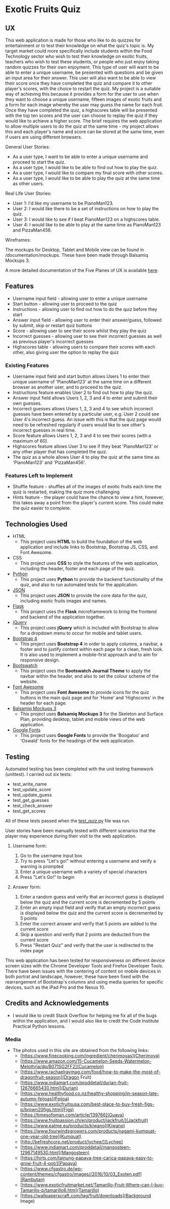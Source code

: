 # Exotic Fruits Quiz

## UX

This web application is made for those who like to do quizzes for entertainment or to test their knowledge on what the quiz's topic is. My target market could more specifically
include students within the Food Technology sector who wish to test their knowledge on exotic fruits, teachers who wish to test these students, or people who just enjoy taking
random quizzes for their own enjoyment. This type of user will want to be able to enter a unique username, be presented with questions and be given an input area for their answer.
This user will also want to be able to view their score once they have completed the quiz and compare it to other player's scores, with the choice to restart the quiz. 
My project is a suitable way of achieving this because it provides a form for the user to use when they want to choose a unique username, fifteen images of exotic fruits and a form
for each image whereby the user may guess the name for each fruit. Once they have completed the quiz, a highscores table will be presented with the top ten scores and the user can choose 
to replay the quiz if they would like to achieve a higher score. The brief requires the web application to allow multiple users to do the quiz at the same time - my project allows this
and each player's name and score can be stored at the same time, even if users are using different browsers.

General User Stories:

- As a user type, I want to be able to enter a unique username and proceed to start the quiz.
- As a user type, I would like to be able to find out how to play the quiz.
- As a user type, I would like to compare my final score with other scores.
- As a user type, I would like to be able to play the quiz at the same time as other users.

Real Life User Stories:

- User 1: I'd like my username to be PianoMan123.
- User 2: I would like there to be a set of instructions on how to play the quiz.
- User 3: I would like to see if I beat PianoMan123 on a highscores table.
- User 4: I would like to be able to play at the same time as PianoMan123 and PizzaMan456.

Wireframes:

The mockups for Desktop, Tablet and Mobile view can be found in /documentation/mockups. These have been made through Balsamiq Mockups 3. 

A more detailed documentation of the Five Planes of UX is available [here](documentation/ux_planes.pdf).

## Features

- Username input field - allowing user to enter a unique username
- Start button - allowing user to proceed to the quiz
- Instructions - allowing user to find out how to do the quiz before they start
- Answer input field - allowing user to enter their answer/guess, followed by submit, skip or restart quiz buttons
- Score - allowing user to see their score whilst they play the quiz
- Incorrect guesses - allowing user to see their incorrect guesses as well as previous player's incorrect guesses
- Highscores table - allowing users to compare their scores with each other, also giving user the option to replay the quiz

### Existing Features

- Username input field and start button allows Users 1 to enter their unique username of 'PianoMan123' at the same time on a different browser as another user, and to proceed to the quiz.
- Instructions feature enables User 2 to find out how to play the quiz.
- Answer input field allows Users 1, 2, 3 and 4 to enter and submit their own guesses.
- Incorrect guesses allows Users 1, 2, 3 and 4 to see which incorrect guesses have been entered by a particular user, e.g. User 2 could see User 4's incorrect guess. An issue with this is that the quiz page would need to be refreshed regularly if users would like to see other's incorrect guesses in real time. 
- Score feature allows Users 1, 2, 3 and 4 to see their scores (with a maximum of 60).
- Highscores feature allows User 3 to see if they beat 'PianoMan123' or any other player that has completed the quiz.
- The quiz as a whole allows User 4 to play the quiz at the same time as 'PianoMan123' and 'PizzaMan456'.

### Features Left to Implement
- Shuffle feature - shuffles all of the images of exotic fruits each time the quiz is restarted, making the quiz more challenging
- Hints feature - the player could have the chance to view a hint, however, this takes away a point from the player's current score. This could make the quiz easier to complete.

## Technologies Used

- HTML
    - This project uses **HTML** to build the foundation of the web application and include links to Bootstrap, Bootstrap JS, CSS, and Font Awesome.
- CSS
    - This project uses **CSS** to style the features of the web application, including the header, footer and each page of the quiz.
- [Python](https://www.python.org/)
    - This project uses **Python** to provide the backend functionality of the quiz, and also to run automated tests for the application. 
- [JSON](https://www.json.org/)
    - This project uses **JSON** to provide the core data for the quiz, including exotic fruits images and names.
- [Flask](http://flask.pocoo.org/)
    - This project uses the **Flask** microframework to bring the frontend and backend of the application together.
- [jQuery](https://jquery.com/)
    - This project uses **jQuery** which is included with Bootstrap to allow for a dropdown menu to occur for mobile and tablet users. 
- [Bootstrap 4](https://getbootstrap.com/)
    - This project uses **Bootstrap 4** in order to apply columns, a navbar, a footer and to justify content within each page for a clean, fresh look. It is also used to implement a mobile-first approach and to aim for responsive design.
- [Bootswatch](https://bootswatch.com/united/)
    - This project uses the **Bootswatch Journal Theme** to apply the navbar within the header, and also to set the colour scheme of the website.
- [Font Awesome](https://fontawesome.com/)
    - This project uses **Font Awesome** to provide icons for the quiz buttons in the main quiz page and for 'Home' and 'Highscores' in the header for each page.
- [Balsamiq Mockups 3](https://balsamiq.com/)
    - This project uses **Balsamiq Mockups 3** for the Skeleton and Surface Plan, providing desktop, tablet and mobile views of the web application.
- [Google Fonts](https://fonts.google.com/)
    - This project uses **Google Fonts** to provide the 'Boogaloo' and 'Oswald' fonts for the headings of the web application.

## Testing

Automated testing has been completed with the unit testing framework (unittest). I carried out six tests:

- test_write_name
- test_update_score
- test_update_guess
- test_get_guesses
- test_check_answer
- test_get_scores

All of these tests passed when the [test_quiz.py](test_quiz.py) file was run. 

User stories have been manually tested with different scenarios that the player may experience during their visit to the web application.

1. Username form:
    1. Go to the username input box
    2. Try to press "Let's go!" without entering a username and verify a warning is prompted
    2. Enter a unique username with a variety of special characters
    3. Press "Let's Go!" to begin

2. Answer form:
    1. Enter a random guess and verify that an incorrect guess is displayed below the quiz and the current score is decremented by 5 points
    2. Enter an empty input field and verify that an empty incorrect guess is displayed below the quiz and the current score is decremented by 5 points
    3. Enter the correct answer and verify that 5 points are added to the current score
    4. Skip a question and verify that 2 points are deducted from the current score
    5. Press "Restart Quiz" and verify that the user is redirected to the index page

This web application has been tested for responsiveness on different device screen sizes with the Chrome Developer Tools and Firefox Developer Tools.
There have been issues with the centering of content on mobile devices in both portrat and landscape, however, these have been fixed with the rearrangement of Bootstrap's columns and using media queries for specific devices, such as the iPad Pro and the Nexus 10. 

## Credits and Acknowledgements

- I would like to credit Stack Overflow for helping me fix all of the bugs within the application, and I would also like to credit the Code Institute Practical Python lessons.

### Media

- The photos used in this site are obtained from the following links:
    - [https://www.finecooking.com/ingredient/cherimoyas](Cherimoya)
    - [https://www.amazon.com/15-Cucamelon-Seeds-Watermelon-Melothria/dp/B071SG2FF2](Cucamelon)
    - [https://www.rachaelraymag.com/food/how-to-make-the-most-of-dragonfruit-season](Dragon Fruit)
    - [https://www.indiamart.com/proddetail/durian-fruit-12676665430.html](Durian)
    - [https://www.healthyfood.co.nz/healthy-shopping/in-season-late-autumn-feijoas](Feijoa)
    - [https://www.exoticfruitsusa.com/best-place-to-buy-fresh-figs-p/brown20figs.htm](Figs)
    - [https://timesofoman.com/article/139766](Guava)
    - [https://www.fruitpassion.ch/en/product/jackfruit/](Jackfruit)
    - [https://www.eatme.eu/products/kiwano](Kiwano)
    - [https://www.fourwindsgrowers.com/products/nagami-kumquat-one-year-old-tree](Kumquat)
    - [http://befreshcorp.net/product/lychee/](Lychee)
    - [https://www.indiamart.com/proddetail/mangosteen-12967149530.html](Mangosteen)
    - [https://hirts.com/tainung-papaya-tree-carica-papaya-easy-to-grow-fruit-4-pot/](Papaya)
    - [https://www.cfgastro.de/wp-content/themes/cfgastro/images//2016/10/03_Exoten.pdf](Rambutan)
    - [https://www.exoticfruitmarket.net/Tamarillo-Fruit-Where-can-I-buy-Tamarillo-p/tamarillo6.htm](Tamarillo)
    - [https://wallpaperscraft.com/tag/fruit/downloads](Background Image)